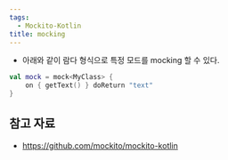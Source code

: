 ```yaml
---
tags:
  - Mockito-Kotlin
title: mocking
---
```



- 아래와 같이 람다 형식으로 특정 모드를 mocking 할 수 있다.

```kotlin
val mock = mock<MyClass> {
	on { getText() } doReturn "text"
}
```

## 참고 자료

- https://github.com/mockito/mockito-kotlin

